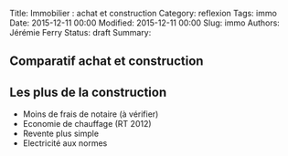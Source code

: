 Title: Immobilier : achat et construction
Category: reflexion
Tags: immo
Date: 2015-12-11 00:00
Modified: 2015-12-11 00:00
Slug: immo
Authors: Jérémie Ferry
Status: draft
Summary:

## Comparatif achat et construction

## Les plus de la construction

* Moins de frais de notaire (à vérifier)
* Economie de chauffage (RT 2012)
* Revente plus simple
* Electricité aux normes
